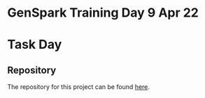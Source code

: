 # GenSpark Training Day 9 Apr 22

# Task Day

## Repository

The repository for this project can be found [here](https://github.com/gayat19/FSD09Apr2024).